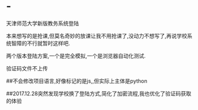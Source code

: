 # -
天津师范大学新版教务系统登陆


本来想写的是抢课,但莫名奇妙的放课让我不用抢课了,没动力不想写了,再说学校系统智障的不行就暂时这样吧.


两个版本登陆方案,一个是完全模拟,一个是浏览器自动化测试.


验证码文件不上传


##不会修改项目语言,好像标记的是js,,但实际上主体是python

##2017.12.28突然发现学校换了登陆方式,简化了加密流程,我也优化了验证码获取的体验
